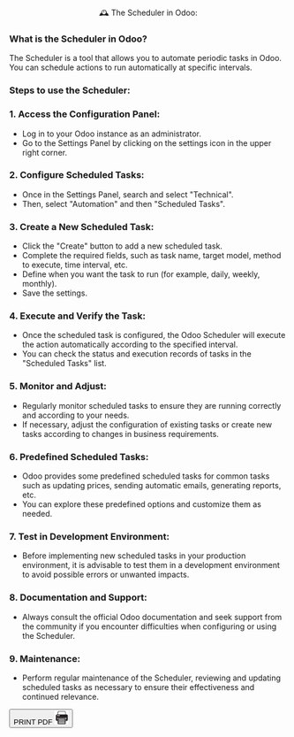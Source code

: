 

<center>
<span class='titulo'> 🕰️ The Scheduler in Odoo:</span>

</center>

### What is the Scheduler in Odoo?
The Scheduler is a tool that allows you to automate periodic tasks in Odoo. You can schedule actions to run automatically at specific intervals.

### Steps to use the Scheduler:

### 1. Access the Configuration Panel:
   - Log in to your Odoo instance as an administrator.
   - Go to the Settings Panel by clicking on the settings icon in the upper right corner.

### 2. Configure Scheduled Tasks:
   - Once in the Settings Panel, search and select "Technical".
   - Then, select "Automation" and then "Scheduled Tasks".

### 3. Create a New Scheduled Task:
   - Click the "Create" button to add a new scheduled task.
   - Complete the required fields, such as task name, target model, method to execute, time interval, etc.
   - Define when you want the task to run (for example, daily, weekly, monthly).
   - Save the settings.

### 4. Execute and Verify the Task:
   - Once the scheduled task is configured, the Odoo Scheduler will execute the action automatically according to the specified interval.
   - You can check the status and execution records of tasks in the "Scheduled Tasks" list.

### 5. Monitor and Adjust:
   - Regularly monitor scheduled tasks to ensure they are running correctly and according to your needs.
   - If necessary, adjust the configuration of existing tasks or create new tasks according to changes in business requirements.

### 6. Predefined Scheduled Tasks:
   - Odoo provides some predefined scheduled tasks for common tasks such as updating prices, sending automatic emails, generating reports, etc.
   - You can explore these predefined options and customize them as needed.

### 7. Test in Development Environment:
   - Before implementing new scheduled tasks in your production environment, it is advisable to test them in a development environment to avoid possible errors or unwanted impacts.

### 8. Documentation and Support:
   - Always consult the official Odoo documentation and seek support from the community if you encounter difficulties when configuring or using the Scheduler.

### 9. Maintenance:
   - Perform regular maintenance of the Scheduler, reviewing and updating scheduled tasks as necessary to ensure their effectiveness and continued relevance.

<button id="printButton">PRINT PDF  <img src='../../print-pdf.png' width='25px' heigth='15px' class='print-image'> </button>

